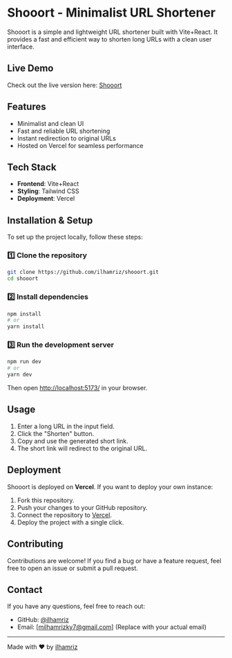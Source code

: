 # Shooort - Minimalist URL Shortener

Shooort is a simple and lightweight URL shortener built with Vite+React. It provides a fast and efficient way to shorten long URLs with a clean user interface.


## Live Demo

Check out the live version here: [Shooort](https://shooort-ecru.vercel.app/)


## Features

- Minimalist and clean UI
- Fast and reliable URL shortening
- Instant redirection to original URLs
- Hosted on Vercel for seamless performance


## Tech Stack

- **Frontend**: Vite+React
- **Styling**: Tailwind CSS
- **Deployment**: Vercel


## Installation & Setup

To set up the project locally, follow these steps:

### 1️⃣ Clone the repository
```bash
git clone https://github.com/ilhamriz/shooort.git
cd shooort
```

### 2️⃣ Install dependencies
```bash
npm install
# or
yarn install
```

### 3️⃣ Run the development server
```bash
npm run dev
# or
yarn dev
```

Then open [http://localhost:5173/](http://localhost:5173/) in your browser.


## Usage

1. Enter a long URL in the input field.
2. Click the "Shorten" button.
3. Copy and use the generated short link.
4. The short link will redirect to the original URL.


## Deployment

Shooort is deployed on **Vercel**. If you want to deploy your own instance:

1. Fork this repository.
2. Push your changes to your GitHub repository.
3. Connect the repository to [Vercel](https://vercel.com/).
4. Deploy the project with a single click.


## Contributing

Contributions are welcome! If you find a bug or have a feature request, feel free to open an issue or submit a pull request.


## Contact

If you have any questions, feel free to reach out:

- GitHub: [@ilhamriz](https://github.com/ilhamriz)
- Email: [milhamrizky7@gmail.com] (Replace with your actual email)

---

Made with ❤️ by [ilhamriz](https://github.com/ilhamriz)
